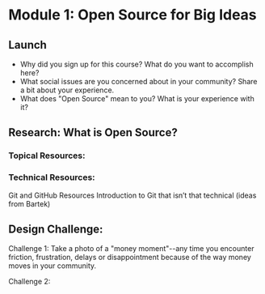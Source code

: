# Module 1: Open Source for Big Ideas

## Launch

* Why did you sign up for this course? What do you want to accomplish here?
* What social issues are you concerned about in your community? Share a bit about your experience.
* What does "Open Source" mean to you? What is your experience with it?

## Research: What is Open Source?

### Topical Resources:

### Technical Resources:
Git and GitHub Resources
Introduction to Git that isn’t that technical (ideas from Bartek)



## Design Challenge:

Challenge 1: Take a photo of a "money moment"--any time you encounter friction, frustration, delays or disappointment because of the way money moves in your community.

Challenge 2:
